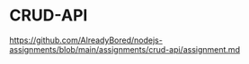 # CRUD-API
https://github.com/AlreadyBored/nodejs-assignments/blob/main/assignments/crud-api/assignment.md

